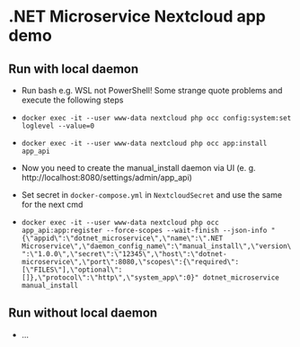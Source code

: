 # .NET Microservice Nextcloud app demo

## Run with local daemon

- Run bash e.g. WSL not PowerShell! Some strange quote problems and execute the following steps

- `docker exec -it --user www-data nextcloud php occ config:system:set loglevel --value=0`

- `docker exec -it --user www-data nextcloud php occ app:install app_api`

- Now you need to create the manual_install daemon via UI (e. g. http://localhost:8080/settings/admin/app_api)

- Set secret in `docker-compose.yml` in `NextcloudSecret` and use the same for the next cmd

- `docker exec -it --user www-data nextcloud php occ app_api:app:register --force-scopes --wait-finish --json-info "{\"appid\":\"dotnet_microservice\",\"name\":\".NET Microservice\",\"daemon_config_name\":\"manual_install\",\"version\":\"1.0.0\",\"secret\":\"12345\",\"host\":\"dotnet-microservice\",\"port\":8080,\"scopes\":{\"required\":[\"FILES\"],\"optional\":[]},\"protocol\":\"http\",\"system_app\":0}" dotnet_microservice manual_install`

## Run without local daemon

- ...
